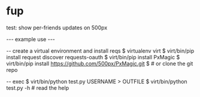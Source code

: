 fup
===

test: show per-friends updates on 500px

--- example use ---

-- create a virtual environment and install reqs
$ virtualenv virt
$ virt/bin/pip install request discover requests-oauth
$ virt/bin/pip install PxMagic
$ virt/bin/pip install https://github.com/500px/PxMagic.git
$ # or clone the git repo

-- exec
$ virt/bin/python test.py USERNAME > OUTFILE
$ virt/bin/python test.py -h # read the help
